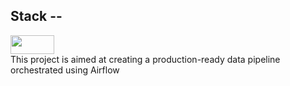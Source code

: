   <a>
 
  ## Stack -- 
  
  <img src="https://img.shields.io/badge/airflow-red?logo=airflow"  width="70" height="30">
  </a>
<br>
This project is aimed at creating a production-ready data pipeline orchestrated using Airflow
</br>
